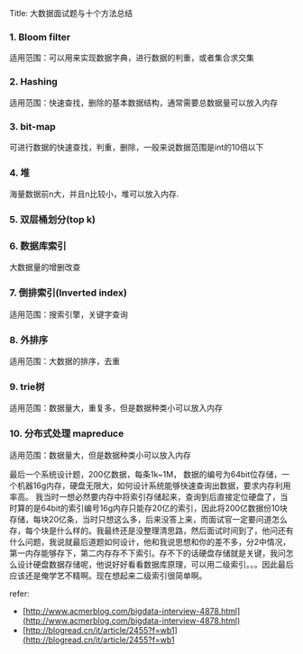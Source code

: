 Title: 大数据面试题与十个方法总结

### 1. Bloom filter
适用范围：可以用来实现数据字典，进行数据的判重，或者集合求交集

### 2. Hashing

适用范围：快速查找，删除的基本数据结构，通常需要总数据量可以放入内存

### 3. bit-map

可进行数据的快速查找，判重，删除，一般来说数据范围是int的10倍以下

### 4. 堆

海量数据前n大，并且n比较小，堆可以放入内存.

### 5. 双层桶划分(top k)

### 6. 数据库索引

大数据量的增删改查

### 7. 倒排索引(Inverted index)

适用范围：搜索引擎，关键字查询

### 8. 外排序

适用范围：大数据的排序，去重

### 9. trie树

适用范围：数据量大，重复多，但是数据种类小可以放入内存

### 10. 分布式处理 mapreduce

适用范围：数据量大，但是数据种类小可以放入内存


最后一个系统设计题，200亿数据，每条1k~1M， 数据的编号为64bit位存储，一个机器16g内存，硬盘无限大，如何设计系统能够快速查询出数据，要求内存利用率高。
我当时一想必然要内存中将索引存储起来，查询到后直接定位硬盘了，当时算的是64bit的索引编号16g内存只能存20亿的索引，因此将200亿数据份10块存储，每块20亿条，当时只想这么多，后来没答上来，而面试官一定要问道怎么存，每个块是什么样的。我最终还是没整理清思路，然后面试时间到了，他问还有什么问题，我说就最后道题如何设计，他和我说思想和你的差不多，分2中情况，第一内存能够存下，第二内存存不下索引。存不下的话硬盘存储就是关键，我问怎么设计硬盘数据存储呢，他说好好看看数据库原理，可以用二级索引。。。因此最后应该还是俺学艺不精啊。现在想起来二级索引很简单啊。

refer:

- [http://www.acmerblog.com/bigdata-interview-4878.html](http://www.acmerblog.com/bigdata-interview-4878.html)
- [http://blogread.cn/it/article/2455?f=wb1](http://blogread.cn/it/article/2455?f=wb1
